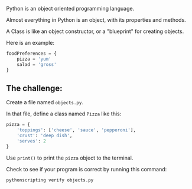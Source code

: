 Python is an object oriented programming language.

Almost everything in Python is an object, with its properties and methods.

A Class is like an object constructor, or a "blueprint" for creating objects.

Here is an example:

```py
foodPreferences = {
    pizza = 'yum'
    salad = 'gross'
}
```

## The challenge:

Create a file named `objects.py`.

In that file, define a class named `Pizza` like this:

```py
pizza = {
    'toppings': ['cheese', 'sauce', 'pepperoni'],
    'crust': 'deep dish',
    'serves': 2
}
```

Use `print()` to print the `pizza` object to the terminal.

Check to see if your program is correct by running this command:

```bash
pythonscripting verify objects.py
```
